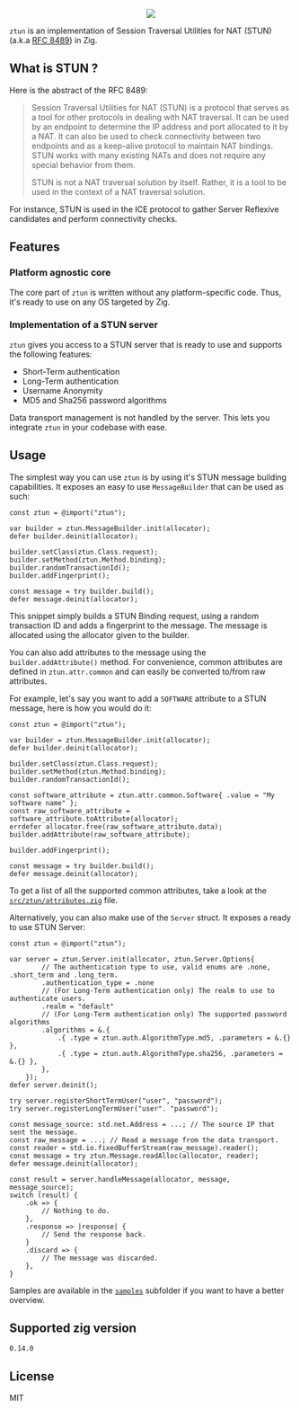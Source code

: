 <p align="center">
    <a href="https://github.com/Corendos/ztun/actions/workflows/main.yaml" alt="Actions">
        <img src="https://github.com/Corendos/ztun/actions/workflows/main.yaml/badge.svg" />
    </a>
</p>

`ztun` is an implementation of Session Traversal Utilities for NAT (STUN) (a.k.a [RFC 8489](https://www.rfc-editor.org/rfc/rfc8489.html)) in Zig.

## What is STUN ?

Here is the abstract of the RFC 8489:

> Session Traversal Utilities for NAT (STUN) is a protocol that serves as a tool for other protocols in dealing with NAT traversal.  It can be used by an endpoint to determine the IP address and port allocated to it by a NAT.  It can also be used to check connectivity between two endpoints and as a keep-alive protocol to maintain NAT bindings. STUN works with many existing NATs and does not require any special behavior from them.
>
> STUN is not a NAT traversal solution by itself.  Rather, it is a tool to be used in the context of a NAT traversal solution.

For instance, STUN is used in the ICE protocol to gather Server Reflexive candidates and perform connectivity checks.

## Features

### Platform agnostic core

The core part of `ztun` is written without any platform-specific code. Thus, it's ready to use on any OS targeted by Zig.

### Implementation of a STUN server

`ztun` gives you access to a STUN server that is ready to use and supports the following features:
* Short-Term authentication
* Long-Term authentication
* Username Anonymity
* MD5 and Sha256 password algorithms

Data transport management is not handled by the server. This lets you integrate `ztun` in your codebase with ease.

## Usage

The simplest way you can use `ztun` is by using it's STUN message building capabilities. It exposes an easy to use `MessageBuilder` that can be used as such:

```zig
const ztun = @import("ztun");

var builder = ztun.MessageBuilder.init(allocator);
defer builder.deinit(allocator);

builder.setClass(ztun.Class.request);
builder.setMethod(ztun.Method.binding);
builder.randomTransactionId();
builder.addFingerprint();

const message = try builder.build();
defer message.deinit(allocator);
```

This snippet simply builds a STUN Binding request, using a random transaction ID and adds a fingerprint to the message. The message is allocated using the allocator given to the builder.

You can also add attributes to the message using the `builder.addAttribute()` method. For convenience, common attributes are defined in `ztun.attr.common` and can easily be converted to/from raw attributes.

For example, let's say you want to add a `SOFTWARE` attribute to a STUN message, here is how you would do it:
```zig
const ztun = @import("ztun");

var builder = ztun.MessageBuilder.init(allocator);
defer builder.deinit(allocator);

builder.setClass(ztun.Class.request);
builder.setMethod(ztun.Method.binding);
builder.randomTransactionId();

const software_attribute = ztun.attr.common.Software{ .value = "My software name" };
const raw_software_attribute = software_attribute.toAttribute(allocator);
errdefer allocator.free(raw_software_attribute.data);
builder.addAttribute(raw_software_attribute);

builder.addFingerprint();

const message = try builder.build();
defer message.deinit(allocator);
```

To get a list of all the supported common attributes, take a look at the [`src/ztun/attributes.zig`](src/ztun/attributes.zig) file.

Alternatively, you can also make use of the `Server` struct. It exposes a ready to use STUN Server:

```zig
const ztun = @import("ztun");

var server = ztun.Server.init(allocator, ztun.Server.Options{
        // The authentication type to use, valid enums are .none, .short_term and .long_term.
        .authentication_type = .none
        // (For Long-Term authentication only) The realm to use to authenticate users.
        .realm = "default"
        // (For Long-Term authentication only) The supported password algorithms
        .algorithms = &.{
            .{ .type = ztun.auth.AlgorithmType.md5, .parameters = &.{} },
            .{ .type = ztun.auth.AlgorithmType.sha256, .parameters = &.{} },
        },
    });
defer server.deinit();

try server.registerShortTermUser("user", "password");
try server.registerLongTermUser("user". "password");

const message_source: std.net.Address = ...; // The source IP that sent the message.
const raw_message = ...; // Read a message from the data transport.
const reader = std.io.fixedBufferStream(raw_message).reader();
const message = try ztun.Message.readAlloc(allocator, reader);
defer message.deinit(allocator);

const result = server.handleMessage(allocator, message, message_source);
switch (result) {
    .ok => {
        // Nothing to do.
    },
    .response => |response| {
        // Send the response back.
    }
    .discard => {
        // The message was discarded.
    },
}
```

Samples are available in the [`samples`](samples/) subfolder if you want to have a better overview.

## Supported zig version
`0.14.0`

## License

MIT
